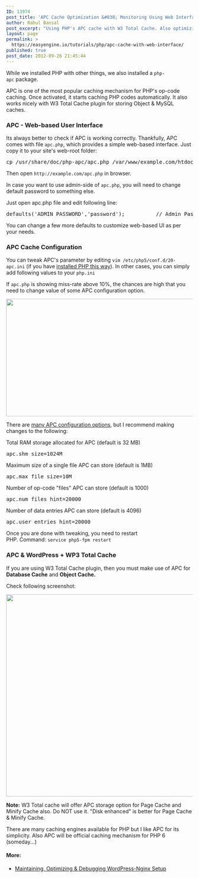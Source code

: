 ```yaml
---
ID: 13974
post_title: 'APC Cache Optimization &#038; Monitoring Using Web Interface'
author: Rahul Bansal
post_excerpt: "Using PHP's APC cache with W3 Total Cache. Also optimizing APC and monitoring its performance via web-interface provided by apc.php"
layout: page
permalink: >
  https://easyengine.io/tutorials/php/apc-cache-with-web-interface/
published: true
post_date: 2012-09-26 21:45:44
---
```

While we installed PHP with other things, we also installed a <code>php-apc</code> package.

APC is one of the most popular caching mechanism for PHP's op-code caching. Once activated, it starts caching PHP codes automatically. It also works nicely with W3 Total Cache plugin for storing Object &amp; MySQL caches.
<h3>APC - Web-based User Interface</h3>
Its always better to check if APC is working correctly. Thankfully, APC comes with file <code>apc.php</code>, which provides a simple web-based interface. Just copy it to your site's web-root folder:
<pre>cp /usr/share/doc/php-apc/apc.php /var/www/example.com/htdocs</pre>
Then open <code>http://example.com/apc.php</code> in browser.

In case you want to use admin-side of <code>apc.php</code>, you will need to change default password to something else.

Just open apc.php file and edit following line:
<pre>defaults('ADMIN_PASSWORD','password');          // Admin Password - CHANGE THIS TO ENABLE!!!</pre>
You can change a few more defaults to customize web-based UI as per your needs.
<h3>APC Cache Configuration</h3>
You can tweak APC's parameter by editing <code>vim /etc/php5/conf.d/20-apc.ini</code> (if you have <a href="https://easyengine.io/tutorials/install-php-mysql-postfix-nginx-wordpress-ubuntu/">installed PHP this way</a>). In other cases, you can simply add following values to your <code>php.ini</code>

If <code>apc.php</code> is showing miss-rate above 10%, the chances are high that you need to change value of some APC configuration option.

<img class="alignnone size-full wp-image-13980" title="apc-poor-performance" alt="" src="https://easyengine.io/wp-content/uploads/2012/09/apc-poor-performance.png" width="533" height="316" />

There are <a href="http://php.net/manual/en/apc.configuration.php">many APC configuration options</a>, but I recommend making changes to the following:

Total RAM storage allocated for APC (default is 32 MB)
<pre>apc.shm_size=1024M</pre>
Maximum size of a single file APC can store (default is 1MB)
<pre>apc.max_file_size=10M</pre>
Number of op-code "files" APC can store (default is 1000)
<pre>apc.num_files_hint=20000</pre>
Number of data entries APC can store (default is 4096)
<pre>apc.user_entries_hint=20000</pre>
Once you are done with tweaking, you need to restart PHP. Command: <code>service php5-fpm restart</code>
<h3>APC &amp; WordPress + WP3 Total Cache</h3>
If you are using W3 Total Cache plugin, then you must make use of APC for <strong>Database Cache</strong> and <strong>Object Cache. </strong>

Check following screenshot:

<img class="alignnone size-full wp-image-13977" title="W3 Total Cache &amp; APC" alt="" src="https://easyengine.io/wp-content/uploads/2012/09/W3-Total-Cache-APC-1.png" width="549" height="544" />
<p class="warning alert"><strong>Note:</strong> W3 Total cache will offer APC storage option for Page Cache and Minify Cache also. Do NOT use it. "Disk enhanced" is better for Page Cache &amp; Minify Cache.</p>
There are many caching engines available for PHP but I like APC for its simplicity. Also APC will be official caching mechanism for PHP 6 (someday...)
<h4>More:</h4>
<ul>
	<li><a title="Maintaining, Optimizing &amp; Debugging WordPress-Nginx Setup" href="https://easyengine.io/tutorials/maintaining-optimizing-debugging-wordpress-nginx-setup/">Maintaining, Optimizing &amp; Debugging WordPress-Nginx Setup</a></li>
</ul>